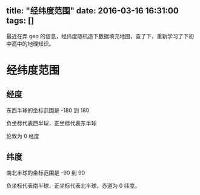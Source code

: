 title: "经纬度范围"
date: 2016-03-16 16:31:00
tags: []
---

最近在弄 geo 的信息，经纬度随机造下数据填充地图，查了下，重新学习了下初中高中的地理知识。

# 经纬度范围

## 经度

东西半球的坐标范围是 -180 到 180

负坐标代表西半球，正坐标代表东半球

伦敦为 0 经度

## 纬度

南北半球的坐标范围是 -90 到 90

负坐标代表南半球，正坐标代表北半球，赤道为 0 纬度。
